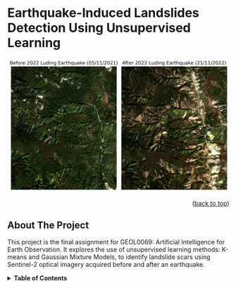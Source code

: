 # Earthquake-Induced Landslides Detection Using Unsupervised Learning

<p align="center">
  <img src="Figures/RGB_pre_post_EQ.jpg" width="800" height="auto"/>
</p>
<p align="right">(<a href="#top">back to top</a>)</p>

## About The Project
This project is the final assignment for GEOL0069: Artificial Intelligence for Earth Observation. It explores the use of unsupervised learning methods: K-means and Gaussian Mixture Models, to identify landslide scars using Sentinel-2 optical imagery acquired before and after an earthquake.

<details>
  <summary><b>Table of Contents</b></summary>
  
- [About The Project](#about-the-project)
- [Getting Started](#getting-started)
  - [Prerequisite](#prerequisite)
  - [Sentinel-2 Data](#sentinel-2-data)
- [Data Alignment](#data-alignment)
- [Normalised Difference Vegetation Index (NDVI) Mask](#ndvi-mask)
- [Unsupervised Learning](#unsupervised-learning)
  - [Bare Soil Index (BSI)](#bsi) 
  - [K-Means](#k-mean)
  - [Gaussian Mixture Models (GMM)](#gaussian-mixture-models-gmm)
- [Performance Analysis](#performance-anaylsis)
- [Conclusion](#conclusion)
- [Environmental Cost Assessment](#environmental-cost-assessment)
- [Video Tutorial](#video-tutorial)
- [References](#references)
- [Contact](#contact)
</details>
